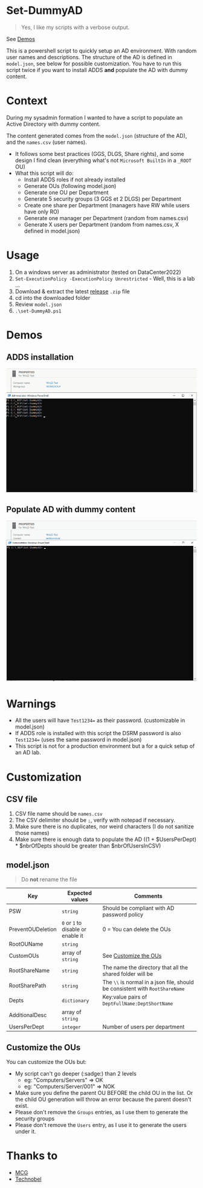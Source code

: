 # Set-DummyAD

> Yes, I like my scripts with a verbose output.

See [Demos](#demos)

This is a powershell script to quickly setup an AD environment. With random user names and descriptions. The structure of the AD is defined in `model.json`, see below for possible customization. You have to run this script twice if you want to install ADDS **and** populate the AD with dummy content.

# Context

During my sysadmin formation I wanted to have a script to populate an Active Directory with dummy content.

The content generated comes from the `model.json` (structure of the AD), and the `names.csv` (user names).
- It follows some best practices (GGS, DLGS, Share rights), and some design I find clean (everything what's not `Microsoft BuiltIn` in a `_ROOT` OU)
- What this script will do:
    - Install ADDS roles if not already installed
    - Generate OUs (following model.json)
    - Generate one OU per Department
    - Generate 5 security groups (3 GGS et 2 DLGS) per Department
    - Create one share per Department (managers have RW while users have only RO)
    - Generate one manager per Department (random from names.csv)
    - Generate X users per Department (random from names.csv, X defined in model.json)

# Usage

1. On a windows server as administrator (tested on DataCenter2022)
2. `Set-ExecutionPolicy -ExecutionPolicy Unrestricted` - Well, this is a lab ...
3. Download & extract the latest [release](https://github.com/BOAScripts/Set-DummyAD/releases/latest) `.zip` file 
4. cd into the downloaded folder
5. Review `model.json`
6. `.\set-DummyAD.ps1`

# Demos

## ADDS installation

![ADDS installation](./gifs/Set-DummyAD_ADDSRole.gif)

## Populate AD with dummy content

![AD Population](./gifs/Set-DummyAD_PopulateAD.gif)

# Warnings

- All the users will have `Test1234=` as their password. (customizable in model.json)  
- If ADDS role is installed with this script the DSRM password is also `Test1234=` (uses the same password in model.json)
- This script is not for a production environment but a for a quick setup of an AD lab.

# Customization

## CSV file

1. CSV file name should be `names.csv`
2. The CSV delimiter should be `;`, verify with notepad if necessary.
3. Make sure there is no duplicates, nor weird characters (I do not sanitize those names)
4. Make sure there is enough data to populate the AD ((1 + $UsersPerDept) * $nbrOfDepts should be greater than $nbrOfUsersInCSV)

## model.json

> Do **not** rename the file

|Key|Expected values|Comments|
|-|-|-|
|PSW|`string`| Should be compliant with AD password policy|
|PreventOUDeletion|`0` or `1` to disable or enable it| 0 = You can delete the OUs|
|RootOUName|`string`|
|CustomOUs| array of `string`| See [Customize the OUs](#customize-the-ous)|
|RootShareName|`string`|The name the directory that all the shared folder will be|
|RootSharePath|`string`|The `\\` is normal in a json file, should be consistent with `RootShareName`|
|Depts|`dictionary`| Key:value pairs of `DeptFullName:DeptShortName`|
|AdditionalDesc|array of `string`||
|UsersPerDept|`integer`| Number of users per department|

## Customize the OUs

You can customize the OUs but:
- My script can't go deeper (:sadge:) than 2 levels
    - eg: "Computers/Servers" => OK
    - eg: "Computers/Server/001" => NOK
- Make sure you define the parent OU BEFORE the child OU in the list. Or the child OU generation will throw an error because the parent doesn't exist.
- Please don't remove the `Groups` entries, as I use them to generate the security groups
- Please don't remove the `Users` entry, as I use it to generate the users under it.


# Thanks to 

- [MCG](https://www.mcg.be/en)
- [Technobel](https://www.technobel.be/fr/)
